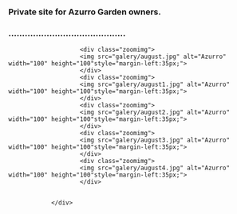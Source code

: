 <?php
include_once 'azurroheader.php';
?>
<!DOCTYPE html>
<html lang="en">
<head>
    <meta charset="UTF-8">
    <meta name="viewport" content="width=device-width, initial-scale=1.0">
    <title>AzurroGalery</title>
</head>
<body>
                <div class="main">
                        <div class="text">
                           <h3>Private site for Azurro Garden owners.</h>
                           <h3>...........................................</h>            
                        </div>
                        
                        <div class="zoomimg">
                        <img src="galery/august.jpg" alt="Azurro" width="100" height="100"style="margin-left:35px;"> 
                        </div>
                        <div class="zoomimg">
                        <img src="galery/august1.jpg" alt="Azurro" width="100" height="100"style="margin-left:35px;">
                        </div>
                        <div class="zoomimg">
                        <img src="galery/august2.jpg" alt="Azurro" width="100" height="100"style="margin-left:35px;">
                        </div>
                        <div class="zoomimg">
                        <img src="galery/august3.jpg" alt="Azurro" width="100" height="100"style="margin-left:35px;">
                        </div>
                        <div class="zoomimg">
                        <img src="galery/august4.jpg" alt="Azurro" width="100" height="100"style="margin-left:35px;">
                        </div>
                      
                        
                </div>  
    
</body>
</html>
<?php
include_once 'azurrofooter.php';
?>
